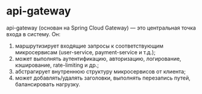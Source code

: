 # api-gateway

api-gateway (основан на Spring Cloud Gateway) — это центральная точка входа в систему. Он:

1. маршрутизирует входящие запросы к соответствующим микросервисам (user-service, payment-service и т.д.);
2. может выполнять аутентификацию, авторизацию, логирование, кэширование, rate-limiting и др.;
3. абстрагирует внутреннюю структуру микросервисов от клиента;
4. может добавлять/удалять заголовки, выполнять перезапись путей, балансировать нагрузку.